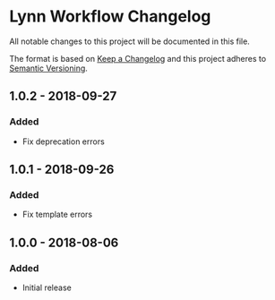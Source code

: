 # Lynn Workflow Changelog

All notable changes to this project will be documented in this file.

The format is based on [Keep a Changelog](http://keepachangelog.com/) and this project adheres to [Semantic Versioning](http://semver.org/).

## 1.0.2 - 2018-09-27
### Added
- Fix deprecation errors

## 1.0.1 - 2018-09-26
### Added
- Fix template errors

## 1.0.0 - 2018-08-06
### Added
- Initial release
